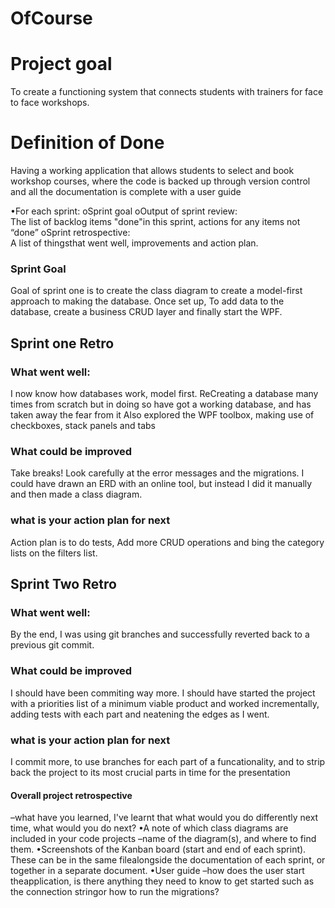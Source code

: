# OfCourse

# Project goal
To create a functioning system that connects students with trainers for face to face workshops.

# Definition of Done
Having a working application that allows students to select and book workshop courses, where the code is backed up through version control and all the documentation is complete with a user guide

•For each sprint: 
oSprint goal
oOutput of sprint review:  
  The list of backlog items "done"in this sprint, actions for any items not “done”
oSprint retrospective:  
  A list of thingsthat went well, improvements and action plan.
### Sprint Goal
Goal of sprint one is to create the class diagram to create a model-first approach to making the database. Once set up, To add data to the database, create a business CRUD layer and finally start the WPF.

## **Sprint one Retro**

### **What went well:**
I now know how databases work, model first. ReCreating a database many times from scratch but in doing so have got a working database, and has taken away the fear from it
Also explored the WPF toolbox, making use of checkboxes, stack panels and tabs

### **What could be improved**
Take breaks! Look carefully at the error messages and the migrations.
I could have drawn an ERD with an online tool, but instead I did it manually and then made a class diagram.
### **what is your action plan for next**
Action plan is to do tests, Add more CRUD operations and bing the category lists on the filters list.

## **Sprint Two Retro**
### **What went well:**
By the end, I was using git branches and successfully reverted back to a previous git commit.

### **What could be improved**
I should have been commiting way more. I should have started the project with a priorities list of a minimum viable product and worked incrementally, adding tests with each part and neatening the edges as I went. 

### **what is your action plan for next**
I commit more, to use branches for each part of a funcationality, and to strip back the project to its most crucial parts in time for the presentation

#### Overall project retrospective 
  –what have you learned, 
  I've learnt that
  what would you do differently next time, 
  what would you do next?
•A note of which class diagrams are included in your code projects 
  –name of the diagram(s), and 
  where to find them.
•Screenshots of the Kanban board (start and end of each sprint).  
These can be in the same filealongside the documentation of each sprint, or together in a separate document.
•User guide 
–how does the user start theapplication, is there anything they need to know to get started such as the connection stringor how to run the migrations?


